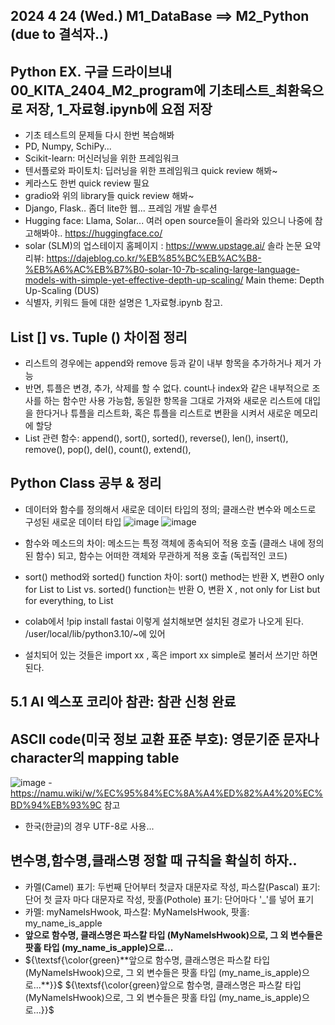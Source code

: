 ## 2024 4 24 (Wed.) M1_DataBase ==> M2_Python (due to 결석자..)
## Python EX. 구글 드라이브내 00_KITA_2404_M2_program에 기초테스트_최환욱으로 저장, 1_자료형.ipynb에 요점 저장
  - 기초 테스트의 문제들 다시 한번 복습해봐
  - PD, Numpy, SchiPy...
  - Scikit-learn: 머신러닝을 위한 프레임워크
  - 텐서플로와 파이토치: 딥러닝을 위한 프레임워크 quick review 해봐~
  - 케라스도 한번 quick review 필요
  - gradio와 위의 library들 quick review 해봐~
  - Django, Flask.. 좀더 lite한 웹... 프레임 개발 솔루션
  - Hugging face: Llama, Solar... 여러 open source들이 올라와 있으니 나중에 참고해봐야..
     https://huggingface.co/
  - solar (SLM)의 업스테이지 홈페이지 : https://www.upstage.ai/
     솔라 논문 요약 리뷰: https://dajeblog.co.kr/%EB%85%BC%EB%AC%B8-%EB%A6%AC%EB%B7%B0-solar-10-7b-scaling-large-language-models-with-simple-yet-effective-depth-up-scaling/
    Main theme: Depth Up-Scaling (DUS)
  - 식별자, 키워드 들에 대한 설명은 1_자료형.ipynb 참고.
    
## List [] vs. Tuple () 차이점 정리
  - 리스트의 경우에는 append와 remove 등과 같이 내부 항목을 추가하거나 제거 가능
  - 반면, 튜플은 변경, 추가, 삭제를 할 수 없다. count나 index와 같은 내부적으로 조사를 하는 함수만 사용 가능함, 동일한 항목을 그대로 가져와 새로운 리스트에 대입을 한다거나 튜플을 리스트화, 혹은 튜플을 리스트로 변환을 시켜서 새로운 메모리에 할당
  - List 관련 함수: append(), sort(), sorted(), reverse(), len(), insert(), remove(), pop(), del(), count(), extend(), 
## Python Class 공부 & 정리
  - 데이터와 함수를 정의해서 새로운 데이터 타입의 정의; 클래스란 변수와 메소드로 구성된 새로운 데이터 타입
![image](https://github.com/hwooks96/KITA_2024/assets/167948347/4c6fd718-6167-486d-ba41-b20b08fda9b5)
![image](https://github.com/hwooks96/KITA_2024/assets/167948347/dee36dfa-4625-4d6e-b418-a849e1d4d243)

  - 함수와 메소드의 차이:
    메소드는 특정 객체에 종속되어 적용 호출 (클래스 내에 정의된 함수) 되고, 함수는 어떠한 객체와 무관하게 적용 호출 (독립적인 코드)
  - sort() method와 sorted() function 차이: sort() method는 반환 X, 변환O only for List to List vs. sorted() function는 반환 O, 변환 X , not only for List but for everything, to List
  - colab에서 !pip install fastai 이렇게 설치해보면 설치된 경로가 나오게 된다. /user/local/lib/python3.10/~에 있어
  - 설치되어 있는 것들은 import xx , 혹은 import xx simple로 불러서 쓰기만 하면 된다.

## 5.1 AI 엑스포 코리아 참관: 참관 신청 완료

## ASCII code(미국 정보 교환 표준 부호): 영문기준 문자나 character의 mapping table
![image](https://github.com/hwooks96/KITA_2024/assets/167948347/43e066a8-1811-459a-b91b-21df74540b64)
-https://namu.wiki/w/%EC%95%84%EC%8A%A4%ED%82%A4%20%EC%BD%94%EB%93%9C 참고
- 한국(한글)의 경우 UTF-8로 사용...

## 변수명,함수명,클래스명 정할 때 규칙을 확실히 하자.. 
- 카멜(Camel) 표기: 두번째 단어부터 첫글자 대문자로 작성, 파스칼(Pascal) 표기: 단어 첫 글자 마다 대문자로 작성, 팟홀(Pothole) 표기: 단어마다 '_'를 넣어 표기
- 카멜: myNameIsHwook, 파스칼: MyNameIsHwook, 팟홀: my_name_is_apple
- **앞으로 함수명, 클래스명은 파스칼 타입 (MyNameIsHwook)으로, 그 외 변수들은 팟홀 타입 (my_name_is_apple)으로...**
- ${\textsf{\color{green}**앞으로 함수명, 클래스명은 파스칼 타입 (MyNameIsHwook)으로, 그 외 변수들은 팟홀 타입 (my_name_is_apple)으로...**}}$
 ${\textsf{\color{green}앞으로 함수명, 클래스명은 파스칼 타입 (MyNameIsHwook)으로, 그 외 변수들은 팟홀 타입 (my_name_is_apple)으로...}}$
